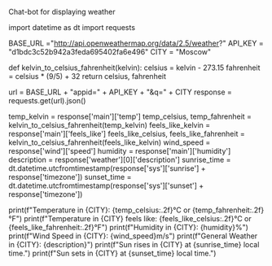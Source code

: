 Chat-bot for displaying weather

import datetime as dt
import requests


BASE_URL ="http://api.openweathermap.org/data/2.5/weather?"
API_KEY = "d1bdc3c52b942a3feda695402fa6e496"
CITY = "Moscow"


def kelvin_to_celsius_fahrenheit(kelvin):
    celsius = kelvin - 273.15
    fahrenheit = celsius * (9/5) + 32
    return celsius, fahrenheit


url = BASE_URL + "appid=" + API_KEY + "&q=" + CITY
response = requests.get(url).json()

temp_kelvin = response['main']['temp']
temp_celsius, temp_fahrenheit = kelvin_to_celsius_fahrenheit(temp_kelvin)
feels_like_kelvin = response['main']['feels_like']
feels_like_celsius, feels_like_fahrenheit = kelvin_to_celsius_fahrenheit(feels_like_kelvin)
wind_speed = response['wind']['speed']
humidity = response['main']['humidity']
description = response['weather'][0]['description']
sunrise_time = dt.datetime.utcfromtimestamp(response['sys']['sunrise'] + response['timezone'])
sunset_time = dt.datetime.utcfromtimestamp(response['sys']['sunset'] + response['timezone'])

print(f"Temperature in {CITY}: {temp_celsius:.2f}°C or {temp_fahrenheit:.2f}°F")
print(f"Temperature in {CITY} feels like: {feels_like_celsius:.2f}°C or {feels_like_fahrenheit:.2f}°F")
print(f"Humidity in {CITY}: {humidity}%")
print(f"Wind Speed in {CITY}: {wind_speed}m/s")
print(f"General Weather in {CITY}: {description}")
print(f"Sun rises in {CITY} at {sunrise_time} local time.")
print(f"Sun sets in {CITY} at {sunset_time} local time.")
